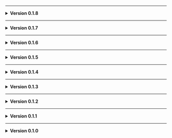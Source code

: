 
---

**<details><summary>Version 0.1.8</summary>**

 - Added Universal Radar as a dependency because I forgot to do it earlier.

</details>

---

**<details><summary>Version 0.1.7</summary>**

 - Added snowmen spawns in December.
 - Changed box mesh.
 
 </details>

---

**<details><summary>Version 0.1.6</summary>**

 - Icon updated.
 
 </details>

---

**<details><summary>Version 0.1.5</summary>**

 - Readme pics.
 
 </details>

---

**<details><summary>Version 0.1.4</summary>**

 - Theoretically prevented entity spawning in garage.
 
 </details>

---

**<details><summary>Version 0.1.3</summary>**

 - More compatibility with v0xx's LethalElements (confirmed with the Beta version).
 
 </details>

---

**<details><summary>Version 0.1.2</summary>**

 - Update to README.
 - Added Moon_Day_Speed_Multiplier_Patcher and AutoScroll as dependencies.
 - Converted terrain to mesh to fix graphical issues (Thanks Voxx!)
 - Minor tweaks to garage.
 
 </details>

---

**<details><summary>Version 0.1.1</summary>**

 - Added JLL as a dependeny.
 
 </details>

---

**<details><summary>Version 0.1.0</summary>**

 - Initial standalone upload.
 
 </details>
